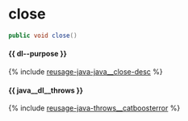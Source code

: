 # close

```java
public void close()
```

#### {{ dl--purpose }}

{% include [reusage-java-java__close-desc](../_includes/work_src/reusage-java/java__close-desc.md) %}


#### {{ java__dl__throws }}

{% include [reusage-java-throws__catboosterror](../_includes/work_src/reusage-java/throws__catboosterror.md) %}

